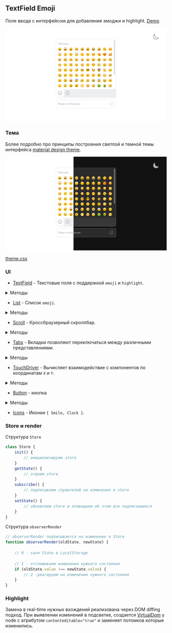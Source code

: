 ## TextField Emoji

Поле ввода с интерфейсом для добавления эмоджи и highlight. [Demo](https://textfield-emojis.herokuapp.com/)

![Поле ввода с раскрытым интерфейсом выбора эмоджи](preview/app.png)


### Тема

Более подробно про принципы построения светлой и темной темы интерфейса
[material design theme](https://material.io/design/color/dark-theme.html).

![Поле ввода с раскрытым интерфейсом выбора эмоджи](preview/light-dark.png)

[theme.css](styles/theme.css)

### UI

- [TextField](src/ui/TextField/TextField.ts) - Текстовые поля с поддержкой `emoji` и `highlight`.

<details>
  <summary>Методы</summary>

  ```ts
  new TextField(
    placeholder:    string           // текст для placeholder
    actionElement:  HTMLElement | '' // содержимое для активной облости в левом углу (button)
    onChangeInput?: (string)         // return valueInput при изменении
  )
  create():HTMLElement               // return HTMLElement Scroll Overflow
  onFocus()                          // фокус на contenteditable елементе 
  ```
</details>

- [List](src/ui/List/List.ts) - Список `emoji`.

<details>
  <summary>Методы</summary>

  ```ts
  type emojisType = {
      title: string           // Заголовок для секции emoji
      items: string[]         // массив emoji в UTF8
  }

  new List (
    children: emojisType
    onClick: (emoji?: string) // return emoji по которому совершенно событие onClick
  )
  create():HTMLElement        // return HTMLElement list
  updateList(emojisType[])    // добавить контент
  newList(emojisType[])       // рендер нового листа
  ```
</details>

- [Scroll](src/ui/Scroll/Scroll.ts) - Кроссбраузерный скроллбар.

<details>
  <summary>Методы</summary>

  ```ts
  new Scroll(
    children:  HTMLElement // оборачивает children в контейнер со скроллом
    onUpdate?: (number)    // return number - процент пройденого расстояния от начала
  )
  create():HTMLElement     // return HTMLElement Scroll Overflow
  ```
</details>

- [Tabs](src/ui/Tabs/Tabs.ts) - Вкладки позволяют переключаться между различными представлениями.

<details>
  <summary>Методы</summary>

  ```ts
  new Tabs(
    children: {
      tabContent: HTMLElement  // контент для tab
      button:     string       // содержимое для кнопки
    }
    changeTabIndex?: ():number // return number - onChange indexTabActive
  )
  create():HTMLElement         // return создает из children tabs

  setIndexActiveTab(number)    // принимает новый индекс для активного tab
  ```
</details>

- [TouchDriver](src/ui/TouchDriver/TouchDriver.ts) - Вычисляет взаимодействие с компонентов по координатам `X` и `Y`.

<details>
  <summary>Методы</summary>

  ```ts
  type MoveCoord = {
      startX: number
      startY: number
      nowX:   number
      nowY:   number
      shiftX: number
      shiftY: number
      deltaX: number
      deltaY: number
  }
  // принимает 3 callback функии
  new TouchDriver(
    moveStart(MoveCoord) // return MoveCoord при касании к области внутри компонента
    move(MoveCoord)      // return MoveCoord при движении курсора или пальца по области компонента
    moveEnd(MoveCoord)   // return MoveCoord при завершении взаимодействия с компонентом
  )
  ```

</details>

- [Button](src/ui/Button/Button.ts) - кнопка

<details>
  <summary>Методы</summary>

  ```ts
 Button({
    type: string,        // тип кнопки 'div' | 'button' | ...
    className: string[], // массив css классов
    children?: string,   // содержимое кнопки
    onClick: () => void  // функция callback на события click
 })
  ```

</details>

- [Icons](src/ui/icons/Icons.ts) - Иконки `{ Smile, Clock }`. 

### Store и render

Структура `Store`

```ts
class Store {
    init() {
        // инициализируем store
    }
    getState() {
        // отдаем store
    }
    subscribe() {
        // подписываем слушателей на изменения в store
    }
    setState() {
        // обновляем store и оповещаем об этом все подписавшихся
    }
}
```

Структура `observerRender`

```ts
// observerRender подписывается на изменения а Store
function observerRender(oldState, newState) {

    // 0 - save State в LocalStorage

    // 1 - отслеживаем изменения нужного состояния
    if (oldState.value !== newState.value) {
        // 2 -реагируем на изменения нужного состояния
    }
}
```

### Highlight

Замена в real-time нужных вхождений реализована через DOM diffing подход.
При выявлении изменений в подсветке, создается [VirtualDom](src/ui/utils/virtualDom.ts) у node с атрибутом `contenteditable="true"` и заменяет потомков которые изменились.